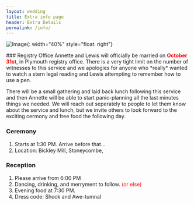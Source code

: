 ```yaml
---
layout: wedding
title: Extra info page
header: Extra Details
permalink: /info/
---
```


![Image](/ALWedding2026/assets/images/gallery/02_Cb_GoldenBokeh_SD_0028.jpg){: width="40%" style="float: right"}

<section width="60%" style="float: left">
### Registry Office
Annette and Lewis will officially be married on <span style="color:red;font-weight:700">October 31st</span>, in Plymouth registry office. There is a very tight limit on the number of witnesses to this service and we apologies for anyone who *really* wanted to watch a stern legal reading and Lewis attempting to remember how to use a pen. 

There will be a small gathering and laid back lunch following this service and then Annette will be able to start panic-planning all the last minutes things we needed. We will reach out seperately to people to let them know about the service and lunch, but we invite others to look forward to the exciting cermony and free food the following day. 

### Ceremony
 1. Starts at 1:30 PM. Arrive before that...
 2.  Location: Bickley Mill, Stoneycombe, 

### Reception
1. Please arrive from 6:00 PM
2. Dancing, drinking, and merryment to follow. <span style="color:red">(or else)</span>
3. Evening food at 7:30 PM. 
4. Dress code: Shock and Awe-tumnal 
</section>
